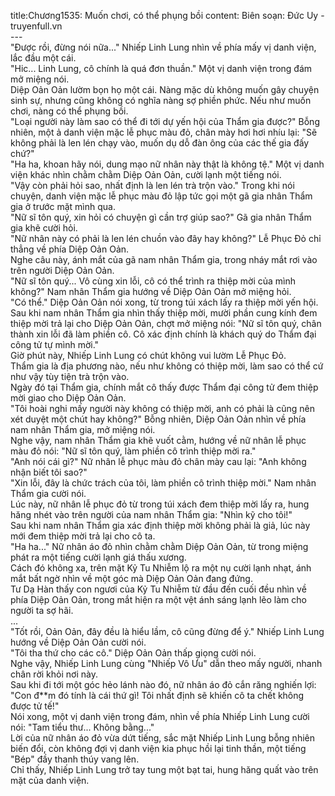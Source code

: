 title:Chương1535: Muốn chơi, có thể phụng bồi
content:
Biên soạn: Đức Uy - truyenfull.vn<br>---<br>"Được rồi, đừng nói nữa..." Nhiếp Linh Lung nhìn về phía mấy vị danh viện, lắc đầu một cái.<br>"Hic... Linh Lung, cô chính là quá đơn thuần." Một vị danh viện trong đám mở miệng nói.<br>Diệp Oản Oản lườm bọn họ một cái. Nàng mặc dù không muốn gây chuyện sinh sự, nhưng cũng không có nghĩa nàng sợ phiền phức. Nếu như muốn chơi, nàng có thể phụng bồi.<br>"Loại người này làm sao có thể đi tới dự yến hội của Thẩm gia được?" Bỗng nhiên, một ả danh viện mặc lễ phục màu đỏ, chân mày hơi hơi nhíu lại: "Sẽ không phải là len lén chạy vào, muốn dụ dỗ đàn ông của các thế gia đấy chứ?"<br>"Ha ha, khoan hãy nói, dung mạo nữ nhân này thật là không tệ." Một vị danh viện khác nhìn chằm chằm Diệp Oản Oản, cười lạnh một tiếng nói.<br>"Vậy còn phải hỏi sao, nhất định là len lén trà trộn vào." Trong khi nói chuyện, danh viện mặc lễ phục màu đỏ lập tức gọi một gã gia nhân Thẩm gia ở trước mặt mình qua.<br>"Nữ sĩ tôn quý, xin hỏi có chuyện gì cần trợ giúp sao?" Gã gia nhân Thẩm gia khẽ cười hỏi.<br>"Nữ nhân này có phải là len lén chuồn vào đây hay không?" Lễ Phục Đỏ chỉ thẳng về phía Diệp Oản Oản.<br>Nghe câu này, ánh mắt của gã nam nhân Thẩm gia, trong nháy mắt rơi vào trên người Diệp Oản Oản.<br>"Nữ sĩ tôn quý... Vô cùng xin lỗi, cô có thể trình ra thiệp mời của mình không?" Nam nhân Thẩm gia hướng về Diệp Oản Oản mở miệng hỏi.<br>"Có thể." Diệp Oản Oản nói xong, từ trong túi xách lấy ra thiệp mời yến hội.<br>Sau khi nam nhân Thẩm gia nhìn thấy thiệp mời, mười phần cung kính đem thiệp mời trả lại cho Diệp Oản Oản, chợt mở miệng nói: "Nữ sĩ tôn quý, chân thành xin lỗi đã làm phiền cô. Cô xác định chính là khách quý do Thẩm đại công tử tự mình mời."<br>Giờ phút này, Nhiếp Linh Lung có chút không vui lườm Lễ Phục Đỏ.<br>Thẩm gia là địa phương nào, nếu như không có thiệp mời, làm sao có thể cứ như vậy tùy tiện trà trộn vào.<br>Ngày đó tại Thẩm gia, chính mắt cô thấy được Thẩm đại công tử đem thiệp mời giao cho Diệp Oản Oản.<br>"Tôi hoài nghi mấy người này không có thiệp mời, anh có phải là cũng nên xét duyệt một chút hay không?" Bỗng nhiên, Diệp Oản Oản nhìn về phía nam nhân Thẩm gia, mở miệng nói.<br>Nghe vậy, nam nhân Thẩm gia khẽ vuốt cằm, hướng về nữ nhân lễ phục màu đỏ nói: "Nữ sĩ tôn quý, làm phiền cô trình thiệp mời ra."<br>"Anh nói cái gì?" Nữ nhân lễ phục màu đỏ chân mày cau lại: "Anh không nhận biết tôi sao?"<br>"Xin lỗi, đây là chức trách của tôi, làm phiền cô trình thiệp mời." Nam nhân Thẩm gia cười nói.<br>Lúc này, nữ nhân lễ phục đỏ từ trong túi xách đem thiệp mời lấy ra, hung hăng nhét vào trên người của nam nhân Thẩm gia: "Nhìn kỹ cho tôi!"<br>Sau khi nam nhân Thẩm gia xác định thiệp mời không phải là giả, lúc này mới đem thiệp mời trả lại cho cô ta.<br>"Ha ha..." Nữ nhân áo đỏ nhìn chằm chằm Diệp Oản Oản, từ trong miệng phát ra một tiếng cười lạnh giá thấu xương.<br>Cách đó không xa, trên mặt Kỷ Tu Nhiễm lộ ra một nụ cười lạnh nhạt, ánh mắt bất ngờ nhìn về một góc mà Diệp Oản Oản đang đứng.<br>Tư Dạ Hàn thấy con ngươi của Kỷ Tu Nhiễm từ đầu đến cuối đều nhìn về phía Diệp Oản Oản, trong mắt hiện ra một vệt ánh sáng lạnh lẽo làm cho người ta sợ hãi.<br>...<br>"Tốt rồi, Oản Oản, đây đều là hiểu lầm, cô cũng đừng để ý." Nhiếp Linh Lung hướng về Diệp Oản Oản cười nói.<br>"Tôi tha thứ cho các cô." Diệp Oản Oản thấp giọng cười nói.<br>Nghe vậy, Nhiếp Linh Lung cùng "Nhiếp Vô Ưu" dẫn theo mấy người, nhanh chân rời khỏi nơi này.<br>Sau khi đi tới một góc hẻo lánh nào đó, nữ nhân áo đỏ cắn răng nghiến lợi: "Con đ**m đó tính là cái thứ gì! Tôi nhất định sẽ khiến cô ta chết không được tử tế!"<br>Nói xong, một vị danh viện trong đám, nhìn về phía Nhiếp Linh Lung cười nói: "Tam tiểu thư... Không bằng..."<br>Lời của nữ nhân áo đỏ vừa dứt tiếng, sắc mặt Nhiếp Linh Lung bỗng nhiên biến đổi, còn không đợi vị danh viện kia phục hồi lại tinh thần, một tiếng "Bép" đầy thanh thúy vang lên.<br>Chỉ thấy, Nhiếp Linh Lung trở tay tung một bạt tai, hung hăng quất vào trên mặt của danh viện.
